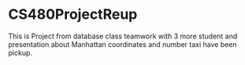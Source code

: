 # CS480ProjectReup
This is Project from database class teamwork with 3 more student and presentation about Manhattan coordinates and number taxi have been pickup.
